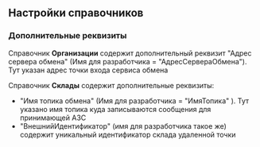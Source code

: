 ## Настройки справочников

### Дополнительные реквизиты
Справочник **Организации** содержит дополнительный реквизит "Адрес сервера обмена" (Имя для разработчика = "АдресСервераОбмена"). Тут указан адрес точки входа сервиса обмена

Справочник **Склады** содержит дополнительные реквизиты:
* "Имя топика обмена" (Имя для разработчика = "ИмяТопика" ). Тут указано имя топика куда записываются сообщения для принимающей АЗС
* "ВнешнийИдентификатор" (имя для разработчика такое же) содержит уникальный идентификатор склада удаленной точки
